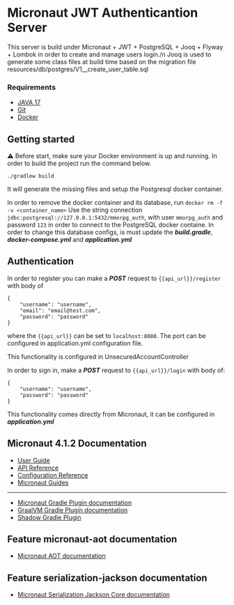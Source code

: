 # Micronaut JWT Authenticantion Server
This server is build under Micronaut + JWT + PostgreSQL + Jooq + Flyway + Lombok in order to create and manage users login./n
Jooq is used to generate some class files at build time based on the migration file resources/db/postgres/V1__create_user_table.sql

### Requirements
* [JAVA 17](https://www.oracle.com/java/technologies/javase/jdk17-archive-downloads.html)
* [Git](https://git-scm.com/)
* [Docker](https://www.docker.com/products/docker-desktop/)
## Getting started

:warning: Before start, make sure your Docker environment is up and running.
In order to build the project run the command below.
```
./gradlew build
```
It will generate the missing files and setup the Postgresql docker container.

In order to remove the docker container and its database, run `docker rm -f -v <container_name>`
Use the string connection `jdbc:postgresql://127.0.0.1:5432/mmorpg_auth`, with user `mmorpg_auth` and password `123` in order to connect to the PostgreSQL docker containe.
In order to change this database configs, is must update the ***build.gradle***, ***docker-compose.yml*** and ***application.yml***
## Authentication

In order to register you can make a ***POST*** request to `{{api_url}}/register` with body of
```
{
    "username": "username",
    "email": "email@test.com",
    "password": "password"
}
```
where the `{{api_url}}` can be set to `localhost:8080`. The port can be configured in application.yml configuration file.

This functionality is configured in UnsecuredAccountController

In order to sign in, make a ***POST*** request to `{{api_url}}/login` with body of:
```
{
    "username": "username",
    "password": "password"
}
```
This functionality comes directly from Micronaut, it can be configured in ***application.yml***

## Micronaut 4.1.2 Documentation

- [User Guide](https://docs.micronaut.io/4.1.2/guide/index.html)
- [API Reference](https://docs.micronaut.io/4.1.2/api/index.html)
- [Configuration Reference](https://docs.micronaut.io/4.1.2/guide/configurationreference.html)
- [Micronaut Guides](https://guides.micronaut.io/index.html)
---

- [Micronaut Gradle Plugin documentation](https://micronaut-projects.github.io/micronaut-gradle-plugin/latest/)
- [GraalVM Gradle Plugin documentation](https://graalvm.github.io/native-build-tools/latest/gradle-plugin.html)
- [Shadow Gradle Plugin](https://plugins.gradle.org/plugin/com.github.johnrengelman.shadow)
## Feature micronaut-aot documentation

- [Micronaut AOT documentation](https://micronaut-projects.github.io/micronaut-aot/latest/guide/)


## Feature serialization-jackson documentation

- [Micronaut Serialization Jackson Core documentation](https://micronaut-projects.github.io/micronaut-serialization/latest/guide/)


